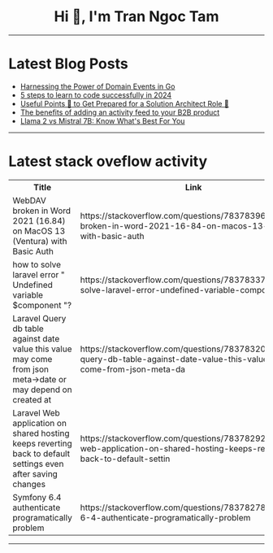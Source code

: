 <h1 align="center">Hi 👋, I'm Tran Ngoc Tam</h1>

---

# Latest Blog Posts 
<!-- BLOG-POST-LIST:START -->
- [Harnessing the Power of Domain Events in Go](https://dev.to/uudashr/harnessing-the-power-of-domain-events-in-go-13o3)
- [5 steps to learn to code successfully in 2024](https://dev.to/educative/5-steps-to-learn-to-code-successfully-in-2024-2mnc)
- [Useful Points 🥹 to Get Prepared for a Solution Architect Role 💼](https://dev.to/awedis/useful-points-to-get-prepared-for-a-solution-architect-role-i43)
- [The benefits of adding an activity feed to your B2B product](https://dev.to/knocklabs/the-benefits-of-adding-an-activity-feed-to-your-b2b-product-1ba5)
- [Llama 2 vs Mistral 7B: Know What&#39;s Best For You](https://dev.to/hyscaler/llama-2-vs-mistral-7b-know-whats-best-for-you-1828)
<!-- BLOG-POST-LIST:END -->

---

# Latest stack oveflow activity
<table>
  <tr><th>Title</th><th>Link</th></tr>
  <!-- STACKOVERFLOW:START --><tr><td>WebDAV broken in Word 2021 &lpar;16.84&rpar; on MacOS 13 &lpar;Ventura&rpar; with Basic Auth</td><td>https://stackoverflow.com/questions/78378396/webdav-broken-in-word-2021-16-84-on-macos-13-ventura-with-basic-auth</td></tr><tr><td>how to solve laravel error &quot; Undefined variable $component &quot;?</td><td>https://stackoverflow.com/questions/78378337/how-to-solve-laravel-error-undefined-variable-component</td></tr><tr><td>Laravel Query db table against date value this value may come from json meta-&gt;date or may depend on created at</td><td>https://stackoverflow.com/questions/78378320/laravel-query-db-table-against-date-value-this-value-may-come-from-json-meta-da</td></tr><tr><td>Laravel Web application on shared hosting keeps reverting back to default settings even after saving changes</td><td>https://stackoverflow.com/questions/78378292/laravel-web-application-on-shared-hosting-keeps-reverting-back-to-default-settin</td></tr><tr><td>Symfony 6.4 authenticate programatically problem</td><td>https://stackoverflow.com/questions/78378278/symfony-6-4-authenticate-programatically-problem</td></tr><!-- STACKOVERFLOW:END -->
</table>

---


